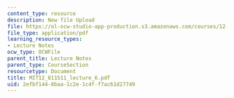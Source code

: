 ```yaml
---
content_type: resource
description: New file Upload
file: https://ol-ocw-studio-app-production.s3.amazonaws.com/courses/12-811-tropical-meteorology-spring-2011/2efbf1448baa1c2e1c4ff7ac61d27749_MIT12_811S11_lecture_6.pdf
file_type: application/pdf
learning_resource_types:
- Lecture Notes
ocw_type: OCWFile
parent_title: Lecture Notes
parent_type: CourseSection
resourcetype: Document
title: MIT12_811S11_lecture_6.pdf
uid: 2efbf144-8baa-1c2e-1c4f-f7ac61d27749
---
```

